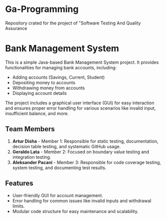 # Ga-Programming
Repository crated for the project of "Software Testing And Quality Assurance


# Bank Management System

This is a simple Java-based Bank Management System project. It provides functionalities for managing bank accounts, including:
- Adding accounts (Savings, Current, Student)
- Depositing money to accounts
- Withdrawing money from accounts
- Displaying account details

The project includes a graphical user interface (GUI) for easy interaction and ensures proper error handling for various scenarios like invalid input, insufficient balance, and more.

## Team Members

1. **Artur Disha** - Member 1: Responsible for static testing, documentation, decision table testing, and systematic GitHub usage.
2. **Geraldo Lata** - Member 2: Focused on boundary value testing  and integration testing.
3. **Aleksander Pacani** - Member 3: Responsible for code coverage testing, system testing, and documenting test results.

## Features

- User-friendly GUI for account management.
- Error handling for common issues like invalid inputs and withdrawal limits.
- Modular code structure for easy maintenance and scalability.


